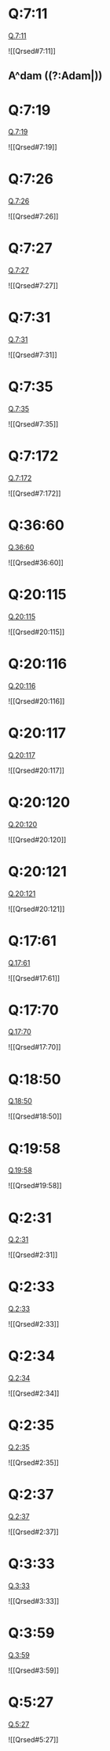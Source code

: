 
# Q:7:11

[Q.7:11](https://quran.com/7:11/tafsirs/ar-tafsir-al-tabari)

![[Qrsed#7:11]]

## A^dam ((?:Adam|))

# Q:7:19

[Q.7:19](https://quran.com/7:19/tafsirs/ar-tafsir-al-tabari)

![[Qrsed#7:19]]

# Q:7:26

[Q.7:26](https://quran.com/7:26/tafsirs/ar-tafsir-al-tabari)

![[Qrsed#7:26]]

# Q:7:27

[Q.7:27](https://quran.com/7:27/tafsirs/ar-tafsir-al-tabari)

![[Qrsed#7:27]]

# Q:7:31

[Q.7:31](https://quran.com/7:31/tafsirs/ar-tafsir-al-tabari)

![[Qrsed#7:31]]

# Q:7:35

[Q.7:35](https://quran.com/7:35/tafsirs/ar-tafsir-al-tabari)

![[Qrsed#7:35]]

# Q:7:172

[Q.7:172](https://quran.com/7:172/tafsirs/ar-tafsir-al-tabari)

![[Qrsed#7:172]]

# Q:36:60

[Q.36:60](https://quran.com/36:60/tafsirs/ar-tafsir-al-tabari)

![[Qrsed#36:60]]

# Q:20:115

[Q.20:115](https://quran.com/20:115/tafsirs/ar-tafsir-al-tabari)

![[Qrsed#20:115]]

# Q:20:116

[Q.20:116](https://quran.com/20:116/tafsirs/ar-tafsir-al-tabari)

![[Qrsed#20:116]]

# Q:20:117

[Q.20:117](https://quran.com/20:117/tafsirs/ar-tafsir-al-tabari)

![[Qrsed#20:117]]

# Q:20:120

[Q.20:120](https://quran.com/20:120/tafsirs/ar-tafsir-al-tabari)

![[Qrsed#20:120]]

# Q:20:121

[Q.20:121](https://quran.com/20:121/tafsirs/ar-tafsir-al-tabari)

![[Qrsed#20:121]]

# Q:17:61

[Q.17:61](https://quran.com/17:61/tafsirs/ar-tafsir-al-tabari)

![[Qrsed#17:61]]

# Q:17:70

[Q.17:70](https://quran.com/17:70/tafsirs/ar-tafsir-al-tabari)

![[Qrsed#17:70]]

# Q:18:50

[Q.18:50](https://quran.com/18:50/tafsirs/ar-tafsir-al-tabari)

![[Qrsed#18:50]]

# Q:19:58

[Q.19:58](https://quran.com/19:58/tafsirs/ar-tafsir-al-tabari)

![[Qrsed#19:58]]

# Q:2:31

[Q.2:31](https://quran.com/2:31/tafsirs/ar-tafsir-al-tabari)

![[Qrsed#2:31]]

# Q:2:33

[Q.2:33](https://quran.com/2:33/tafsirs/ar-tafsir-al-tabari)

![[Qrsed#2:33]]

# Q:2:34

[Q.2:34](https://quran.com/2:34/tafsirs/ar-tafsir-al-tabari)

![[Qrsed#2:34]]

# Q:2:35

[Q.2:35](https://quran.com/2:35/tafsirs/ar-tafsir-al-tabari)

![[Qrsed#2:35]]

# Q:2:37

[Q.2:37](https://quran.com/2:37/tafsirs/ar-tafsir-al-tabari)

![[Qrsed#2:37]]

# Q:3:33

[Q.3:33](https://quran.com/3:33/tafsirs/ar-tafsir-al-tabari)

![[Qrsed#3:33]]

# Q:3:59

[Q.3:59](https://quran.com/3:59/tafsirs/ar-tafsir-al-tabari)

![[Qrsed#3:59]]

# Q:5:27

[Q.5:27](https://quran.com/5:27/tafsirs/ar-tafsir-al-tabari)

![[Qrsed#5:27]]
